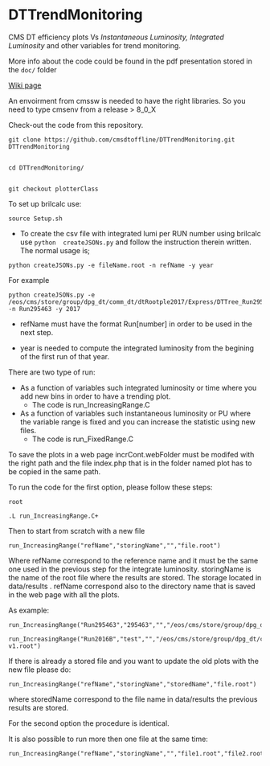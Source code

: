 # DTTrendMonitoring

CMS DT efficiency plots Vs *Instantaneous Luminosity, Integrated Luminosity* and other variables for trend monitoring.

More info about the code could be found in the pdf presentation stored in the `doc/` folder

[Wiki page](https://github.com/clacaputo/DTTrendMonitoring/wiki)


An envoirment from cmssw is needed to have the right libraries. So you need to type cmsenv from a release > 8_0_X

Check-out the code from this repository. 

```
git clone https://github.com/cmsdtoffline/DTTrendMonitoring.git DTTrendMonitoring  
```
```

cd DTTrendMonitoring/
```

```

git checkout plotterClass
```


To set up brilcalc use:

```
source Setup.sh
```

- To create the csv file with integrated lumi per RUN number using brilcalc use ``` python  createJSONs.py ``` and follow the instruction therein written. The normal usage is;


```
python createJSONs.py -e fileName.root -n refName -y year
```

For example

```
python createJSONs.py -e /eos/cms/store/group/dpg_dt/comm_dt/dtRootple2017/Express/DTTree_Run295463.root -n Run295463 -y 2017
```

- refName must have the format Run[number] in order to be used in the next step.

- year is needed to compute the integrated luminosity from the begining of the first run of that year.

There are two type of run: 
- As a function of variables such integrated luminosity or time where you add new bins in order to have a trending plot.
  - The code is run_IncreasingRange.C
- As a function of variables such instantaneous luminosity or PU where the variable range is fixed and you can increase the statistic using new files. 
  - The code is run_FixedRange.C


To save the plots in a web page incrCont.webFolder must be modifed with the right path and the file index.php that is in the folder named plot has to be copied in the same path.

To run the code for the first option, please follow these steps:

```
root 

.L run_IncreasingRange.C+

```

Then to start from scratch with a new file

```
run_IncreasingRange("refName","storingName","","file.root")

```

Where refName correspond to the reference name and it must be the same one used in the previous step for the integrate luminosity. 
storingName is the name of the root file where the results are stored.
The storage located in data/results . refName correspond also to the directory name that is saved in the web page with all the plots. 

As example:

```
run_IncreasingRange("Run295463","295463","","/eos/cms/store/group/dpg_dt/comm_dt/dtRootple2017/Express/DTTree_Run295463.root")

run_IncreasingRange("Run2016B","test","","/eos/cms/store/group/dpg_dt/comm_dt/dtRootple2016/Run2016BZMu23Sep2016-v1.root")
```

If there is already a stored file and you want to update the old plots with the new file please do:

```
run_IncreasingRange("refName","storingName","storedName","file.root")

``` 

where storedName correspond to the file name in data/results the previous results are stored.

For the second option the procedure is identical.

It is also possible to run more then one file at the same time:

```
run_IncreasingRange("refName","storingName","","file1.root","file2.root","file3.root")
```